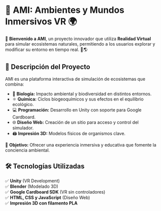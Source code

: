 # 🌿 AMI: Ambientes y Mundos Inmersivos VR 🌍

🚀 **Bienvenido a AMI**, un proyecto innovador que utiliza **Realidad Virtual** para simular ecosistemas naturales, permitiendo a los usuarios explorar y modificar su entorno en tiempo real. 🌱🌎



## 📌 Descripción del Proyecto
AMI es una plataforma interactiva de simulación de ecosistemas que combina:
- 🧬 **Biología:** Impacto ambiental y biodiversidad en distintos entornos.
- ⚛️ **Química:** Ciclos biogeoquímicos y sus efectos en el equilibrio ecológico.
- 💻 **Programación:** Desarrollo en Unity con soporte para Google Cardboard.
- 🌐 **Diseño Web:** Creación de un sitio para acceso y control del simulador.
- 🖨 **Impresión 3D:** Modelos físicos de organismos clave.

🎯 **Objetivo:** Ofrecer una experiencia inmersiva y educativa que fomente la conciencia ambiental.  



## 🛠 Tecnologías Utilizadas
✅ **Unity** (VR Development)  
✅ **Blender** (Modelado 3D)  
✅ **Google Cardboard SDK** (VR sin controladores)  
✅ **HTML, CSS y JavaScript** (Diseño Web)  
✅ **Impresión 3D con filamento PLA**  


